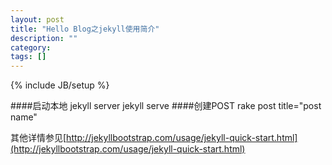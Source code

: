 ```yaml
---
layout: post
title: "Hello Blog之jekyll使用简介"
description: ""
category: 
tags: []
---
```

{% include JB/setup %}

####启动本地 jekyll server
    jekyll serve
####创建POST
    rake post title="post name"
    
其他详情参见[http://jekyllbootstrap.com/usage/jekyll-quick-start.html](http://jekyllbootstrap.com/usage/jekyll-quick-start.html)
